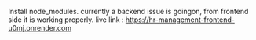 Install node_modules.
currently a backend issue is goingon, from frontend side it is working properly.
live link : https://hr-management-frontend-u0mj.onrender.com
